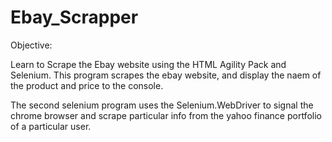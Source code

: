 # Ebay_Scrapper

Objective:

Learn to Scrape the Ebay website using the HTML Agility Pack and Selenium.
This program scrapes the ebay website, and display the naem of the product and price to the console.

The second selenium program uses the Selenium.WebDriver to signal the chrome browser and scrape particular info from the yahoo finance portfolio of a particular user. 
